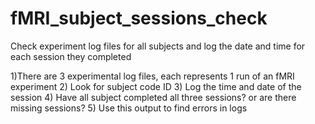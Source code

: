 # fMRI_subject_sessions_check
Check experiment log files for all subjects and log the date and time for each session they completed

1)There are 3 experimental log files, each represents 1 run of an fMRI experiment
2) Look for subject code ID
3) Log the time and date of the session
4) Have all subject completed all three sessions? or are there missing sessions?
5) Use this output to find errors in logs
